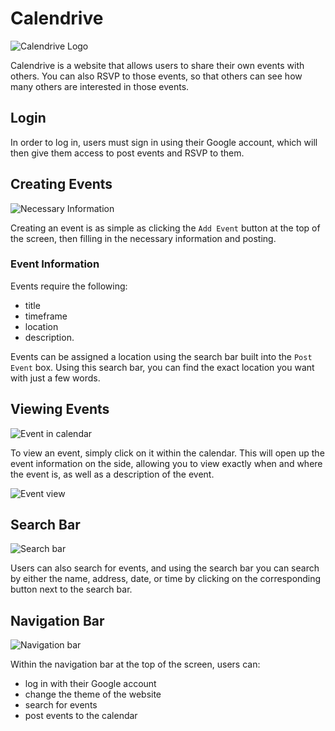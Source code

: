 # Calendrive

![Calendrive Logo](https://github.com/WVU-CS230-2024-01-Group12/CalenDrive/tree/master/src/public/calendrivelogo.png)

Calendrive is a website that allows users to share their own events with others. You can also RSVP to those events, so that others can see how many others are interested in those events.

## Login

In order to log in, users must sign in using their Google account, which will then give them access to post events and RSVP to them.

## Creating Events

![Necessary Information](https://github.com/WVU-CS230-2024-01-Group12/CalenDrive/tree/master/img/info-required.png)

Creating an event is as simple as clicking the `Add Event` button at the top of the screen, then filling in the necessary information and posting.

### Event Information

Events require the following:

- title
- timeframe
- location
- description.

Events can be assigned a location using the search bar built into the `Post Event` box. Using this search bar, you can find the exact location you want with just a few words.

## Viewing Events

![Event in calendar](https://github.com/WVU-CS230-2024-01-Group12/CalenDrive/tree/master/img/event.png)

To view an event, simply click on it within the calendar. This will open up the event information on the side, allowing you to view exactly when and where the event is, as well as a description of the event.

![Event view](https://github.com/WVU-CS230-2024-01-Group12/CalenDrive/tree/master/img/event-view.png)

## Search Bar

![Search bar](https://github.com/WVU-CS230-2024-01-Group12/CalenDrive/tree/master/img/search-bar.png)

Users can also search for events, and using the search bar you can search by either the name, address, date, or time by clicking on the corresponding button next to the search bar.

## Navigation Bar

![Navigation bar](https://github.com/WVU-CS230-2024-01-Group12/CalenDrive/tree/master/img/nav-bar.png)

Within the navigation bar at the top of the screen, users can:

- log in with their Google account
- change the theme of the website
- search for events
- post events to the calendar
